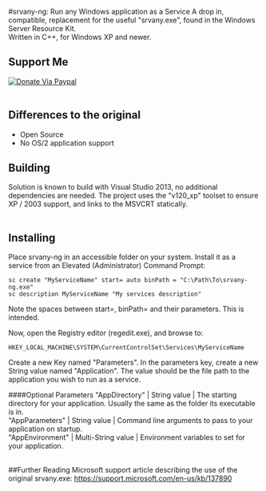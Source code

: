 #srvany-ng: Run any Windows application as a Service
A drop in, compatible, replacement for the useful "srvany.exe", found in the Windows Server Resource Kit.<br />
Written in C++, for Windows XP and newer.


## Support Me
[![Donate Via Paypal](https://www.paypalobjects.com/en_US/i/btn/btn_donateCC_LG.gif)](https://www.paypal.com/cgi-bin/webscr?cmd=_s-xclick&hosted_button_id=CALMNQUWLZNYL)
<br /><br />
## Differences to the original
* Open Source
* No OS/2 application support

## Building
Solution is known to build with Visual Studio 2013, no additional dependencies are needed. The project uses the "v120_xp" toolset to ensure XP / 2003 support, and links to the MSVCRT statically.
<br /><br />

## Installing
Place srvany-ng in an accessible folder on your system.
Install it as a service from an Elevated (Administrator) Command Prompt:
```shell
sc create "MyServiceName" start= auto binPath = "C:\Path\To\srvany-ng.exe"
sc description MyServiceName "My services description"
```
Note the spaces between start=, binPath= and their parameters. This is intended.

Now, open the Registry editor (regedit.exe), and browse to:
```
HKEY_LOCAL_MACHINE\SYSTEM\CurrentControlSet\Services\MyServiceName
```
Create a new Key named "Parameters".
In the parameters key, create a new String value named "Application". The value should be the file path to the application you wish to run as a service.

####Optional Parameters
"AppDirectory" | String value | The starting directory for your application. Usually the same as the folder its executable is in.
<br />
"AppParameters" | String value | Command line arguments to pass to your application on startup.
<br />
"AppEnvironment" | Multi-String value | Environment variables to set for your application.
<br /><br />

##Further Reading
Microsoft support article describing the use of the original srvany.exe: https://support.microsoft.com/en-us/kb/137890
<br />
